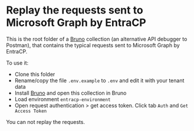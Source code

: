 # Replay the requests sent to Microsoft Graph by EntraCP

This is the root folder of a [Bruno](https://www.usebruno.com/) collection (an alternative API debugger to Postman), that contains the typical requests sent to Microsoft Graph by EntraCP.

To use it:

* Clone this folder
* Rename/copy the file `.env.example` to `.env` and edit it with your tenant data
* Install [Bruno](https://www.usebruno.com/) and open this collection in Bruno
* Load environment `entracp-environment`
* Open request authentication > get access token. Click tab `Auth` and `Get Access Token`

You can not replay the requests.
